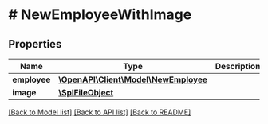 # # NewEmployeeWithImage

## Properties

Name | Type | Description | Notes
------------ | ------------- | ------------- | -------------
**employee** | [**\OpenAPI\Client\Model\NewEmployee**](NewEmployee.md) |  | 
**image** | [**\SplFileObject**](\SplFileObject.md) |  | 

[[Back to Model list]](../../README.md#documentation-for-models) [[Back to API list]](../../README.md#documentation-for-api-endpoints) [[Back to README]](../../README.md)


